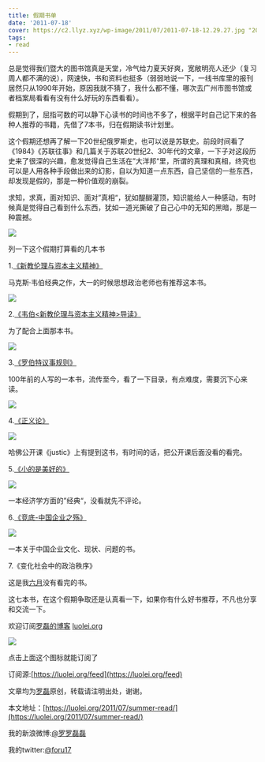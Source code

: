 ```yaml
---
title: 假期书单
date: '2011-07-18'
cover: https://c2.llyz.xyz/wp-image/2011/07/2011-07-18-12.29.27.jpg "2011-07-18 12.29.27"
tags:
- read
---
```


总是觉得我们暨大的图书馆真是天堂，冷气给力夏天好爽，宽敞明亮人还少（复习周人都不满的说），网速快，书和资料也挺多（弱弱地说一下，一线书库里的报刊居然只从1990年开始，原因我就不猜了，我什么都不懂，哪次去广州市图书馆或者档案局看看有没有什么好玩的东西看看）。

假期到了，屈指可数的可以静下心读书的时间也不多了，根据平时自己记下来的各种人推荐的书籍，先借了7本书，归在假期读书计划里。

这个假期还想再了解一下20世纪俄罗斯史，也可以说是苏联史。前段时间看了《1984》《苏联往事》和几篇关于苏联20世纪2、30年代的文章，一下子对这段历史来了很深的兴趣，愈发觉得自己生活在”大洋邦“里，所谓的真理和真相，终究也可以是人用各种手段做出来的幻影，自以为知道一点东西，自己坚信的一些东西，却发现是假的，那是一种价值观的崩裂。

求知，求真，面对知识、面对”真相“，犹如醍醐灌顶，知识能给人一种感动，有时候真是觉得自己看到什么东西，犹如一道光撕破了自己心中的无知的黑暗，那是一种震撼。

![](https://c2.llyz.xyz/wp-image/2011/07/2011-07-18-12.29.27-1024x768.jpg )

列一下这个假期打算看的几本书

1.[《新教伦理与资本主义精神》](https://book.douban.com/subject/1433411/)

马克斯·韦伯经典之作，大一的时候思想政治老师也有推荐这本书。

![](https://img3.douban.com/lpic/s2830221.jpg)

2.[《韦伯<新教伦理与资本主义精神>导读》](https://book.douban.com/subject/1322278/)

为了配合上面那本书。

![](https://c2.llyz.xyz/wp-image/2011/07/marks.jpg )

3.[《罗伯特议事规则》](https://book.douban.com/subject/2382433/)

100年前的人写的一本书，流传至今，看了一下目录，有点难度，需要沉下心来读。

![](https://img3.douban.com/lpic/s2861552.jpg)

4.[《正义论》](https://book.douban.com/subject/1028268/)

![](https://img3.douban.com/lpic/s1271996.jpg)

哈佛公开课《justic》上有提到这书，有时间的话，把公开课后面没看的看完。

5.[《小的是美好的》](https://book.douban.com/subject/1441942/)

![](https://img3.douban.com/lpic/s3193012.jpg)

一本经济学方面的”经典“，没看就先不评论。

6.[《竞底-中国企业之殇》](https://book.douban.com/subject/3792586/)

![](https://img3.douban.com/lpic/s6192373.jpg)

一本关于中国企业文化、现状、问题的书。

7.《变化社会中的政治秩序》

这是我[六月](https://luolei.org/2011/06/june-book/)没有看完的书。

这七本书，在这个假期争取还是认真看一下，如果你有什么好书推荐，不凡也分享和交流一下。

欢迎订阅[罗磊的博客](https://luolei.org) [luolei.org](https://luolei.org)

![](https://c2.llyz.xyz/wp-image/2011/07/rss.png)

点击上面这个图标就能订阅了

订阅源:[https://luolei.org/feed](https://luolei.org/feed)

文章均为[罗磊](https://luolei.org/)原创，转载请注明出处，谢谢。

本文地址：[https://luolei.org/2011/07/summer-read/](https://luolei.org/2011/07/summer-read/)

我的新浪微博:[@罗罗磊磊](https://weibo.com/foru17/)

我的twitter:[@foru17](https://twitter.com/#!/foru17)
